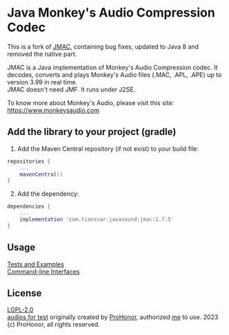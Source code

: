 # Java Monkey's Audio Compression Codec
This is a fork of [JMAC](https://jmac.sourceforge.net/), containing bug fixes, updated to Java 8 and removed the native part.

JMAC is a Java implementation of Monkey's Audio Compression
codec. It decodes, converts and plays Monkey's Audio files (.MAC, .APL, .APE) up to version 3.99 in real time.  
JMAC doesn't need JMF. It runs under J2SE.

To know more about Monkey's Audio, please visit this site: 
https://www.monkeysaudio.com

## Add the library to your project (gradle)
1. Add the Maven Central repository (if not exist) to your build file:
```groovy
repositories {
    ...
    mavenCentral()
}
```

2. Add the dependency:
```groovy
dependencies {
    ...
    implementation 'com.tianscar.javasound:jmac:1.7.5'
}
```

## Usage
[Tests and Examples](/src/test/java/davaguine/jmac/test/)  
[Command-line Interfaces](/src/test/java/davaguine/jmac/cli/)

## License
[LGPL-2.0](/LICENSE)  
[audios for test](/src/test/resources) originally created by [ProHonor](https://github.com/Aislandz), authorized [me](https://github.com/Tianscar) to use. 2023 (c) ProHonor, all rights reserved.